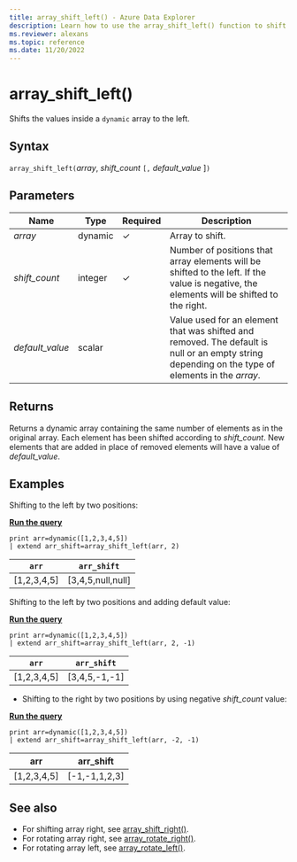 ```yaml
---
title: array_shift_left() - Azure Data Explorer
description: Learn how to use the array_shift_left() function to shift the values inside a dynamic array to the left.
ms.reviewer: alexans
ms.topic: reference
ms.date: 11/20/2022
---
```

# array_shift_left()

Shifts the values inside a `dynamic` array to the left.

## Syntax

`array_shift_left(`*array*, *shift_count* `[,` *default_value* ]`)`

## Parameters

| Name | Type | Required | Description |
|--|--|--|--|
|*array* | dynamic |&check; | Array to shift.|
|*shift_count* | integer | &check; | Number of positions that array elements will be shifted to the left. If the value is negative, the elements will be shifted to the right. |
|*default_value* | scalar | | Value used for an element that was shifted and removed. The default is null or an empty string depending on the type of elements in the *array*.|

## Returns

Returns a dynamic array containing the same number of elements as in the original array. Each element has been shifted according to *shift_count*. New elements that are added in place of removed elements will have a value of *default_value*.

## Examples

Shifting to the left by two positions:

[**Run the query**](https://dataexplorer.azure.com/clusters/help/databases/Samples?query=H4sIAAAAAAAAAysoyswrUUgsKrJNqcxLzM1M1og21DHSMdYx0TGN1eTlqlFIrShJzUsBKYkvzshMK7EFshIrIez4nNS0Eg2ggI6CkSYADEKYSUsAAAA=)

```kusto
print arr=dynamic([1,2,3,4,5])
| extend arr_shift=array_shift_left(arr, 2)
```

|`arr`|`arr_shift`|
|---|---|
|[1,2,3,4,5]|[3,4,5,null,null]|

Shifting to the left by two positions and adding default value:

[**Run the query**](https://dataexplorer.azure.com/clusters/help/databases/Samples?query=H4sIAAAAAAAAAysoyswrUUgsKrJNqcxLzM1M1og21DHSMdYx0TGN1eTlqlFIrShJzUsBKYkvzshMK7EFshIrIez4nNS0Eg2ggI6CkY6CrqEmAA+qvHJPAAAA)

```kusto
print arr=dynamic([1,2,3,4,5])
| extend arr_shift=array_shift_left(arr, 2, -1)
```

|`arr`|`arr_shift`|
|---|---|
|[1,2,3,4,5]|[3,4,5,-1,-1]|

* Shifting to the right by two positions by using negative *shift_count* value:

[**Run the query**](https://dataexplorer.azure.com/clusters/help/databases/Samples?query=H4sIAAAAAAAAAysoyswrUUgsKrJNqcxLzM1M1og21DHSMdYx0TGN1eTlqlFIrShJzUsBKYkvzshMK7EFshIrIez4nNS0Eg2ggI6CrhEQG2oCAIeuighQAAAA)

```kusto
print arr=dynamic([1,2,3,4,5])
| extend arr_shift=array_shift_left(arr, -2, -1)
```

|arr|arr_shift|
|---|---|
|[1,2,3,4,5]|[-1,-1,1,2,3]|

## See also

* For shifting array right, see [array_shift_right()](array_shift_rightfunction.md).
* For rotating array right, see [array_rotate_right()](array_rotate_rightfunction.md).
* For rotating array left, see [array_rotate_left()](array_rotate_leftfunction.md).
